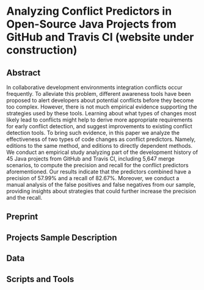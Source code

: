# Analyzing Conflict Predictors in Open-Source Java Projects from GitHub and Travis CI (website under construction)

## Abstract
In collaborative development environments integration conflicts occur frequently. To alleviate this problem, different awareness tools have been proposed to alert developers about potential conflicts before they become too complex. However, there is not much empirical evidence supporting the strategies used by these tools. Learning about what types of changes most likely lead to conflicts might help to derive more appropriate requirements for early conflict detection, and suggest improvements to existing conflict detection tools. To bring such evidence, in this paper we analyze the effectiveness of two types of code changes as conflict predictors. Namely, editions to the same method, and editions to directly dependent methods. We conduct an empirical study analyzing part of the development history of 45 Java projects from GitHub and Travis CI, including 5,647 merge scenarios, to compute the precision and recall for the conflict predictors aforementioned. Our results indicate that the predictors combined have a precision of 57.99% and a recall of 82.67%. Moreover, we conduct a manual analysis of the false positives and false negatives from our sample, providing insights about strategies that could further increase the precision and the recall.

## Preprint

## Projects Sample Description

## Data

## Scripts and Tools


